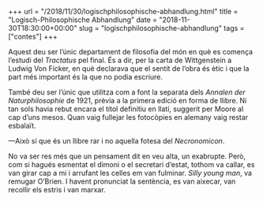 +++
url = "/2018/11/30/logischphilosophische-abhandlung.html"
title = "Logisch-Philosophische Abhandlung"
date = "2018-11-30T18:30:00+00:00"
slug = "logischphilosophische-abhandlung"
tags = ["contes"]
+++

Aquest deu ser l’únic departament de filosofia del món en què es comença l’estudi del *Tractatus* pel final. És a dir, per la carta de Wittgenstein a Ludwig Von Ficker, en què declarava que el sentit de l’obra és ètic i que la part més important és la que no podia escriure.

També deu ser l’únic que utilitza com a font la separata dels *Annalen der Naturphilosophie* de 1921, prèvia a la primera edició en forma de llibre. Ni tan sols havia rebut encara el títol definitiu en llatí, suggerit per Moore al cap d’uns mesos. Quan vaig fullejar les fotocòpies en alemany vaig restar esbalaït.

—Això sí que és un llibre rar i no aquella fotesa del *Necronomicon*.

No va ser res més que un pensament dit en veu alta, un exabrupte. Però, com si hagués esmentat el dimoni o el secretari d’estat, tothom va callar, es van girar cap a mi i arrufant les celles em van fulminar. *Silly young man*, va remugar O’Brien. I havent pronunciat la sentència, es van aixecar, van recollir els estris i van marxar.

